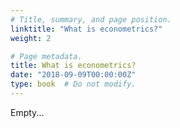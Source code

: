 ```yaml
---
# Title, summary, and page position.
linktitle: "What is econometrics?"
weight: 2

# Page metadata.
title: What is econometrics?
date: "2018-09-09T00:00:00Z"
type: book  # Do not modify.
---
```



Empty...



